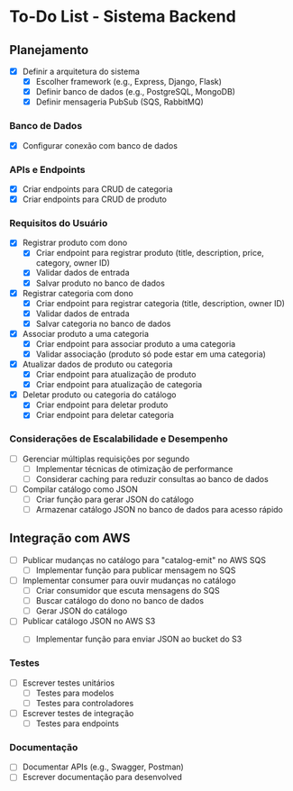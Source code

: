 # To-Do List - Sistema Backend

## Planejamento

- [X] Definir a arquitetura do sistema
  - [X] Escolher framework (e.g., Express, Django, Flask)
  - [X] Definir banco de dados (e.g., PostgreSQL, MongoDB)
  - [X] Definir mensageria PubSub (SQS, RabbitMQ)

### Banco de Dados

- [X] Configurar conexão com banco de dados

### APIs e Endpoints

- [X] Criar endpoints para CRUD de categoria
- [X] Criar endpoints para CRUD de produto

### Requisitos do Usuário

- [X] Registrar produto com dono
  - [X] Criar endpoint para registrar produto (title, description, price, category, owner ID)
  - [X] Validar dados de entrada
  - [X] Salvar produto no banco de dados

- [X] Registrar categoria com dono
  - [X] Criar endpoint para registrar categoria (title, description, owner ID)
  - [X] Validar dados de entrada
  - [X] Salvar categoria no banco de dados

- [X] Associar produto a uma categoria
  - [X] Criar endpoint para associar produto a uma categoria
  - [X] Validar associação (produto só pode estar em uma categoria)

- [x] Atualizar dados de produto ou categoria
  - [X] Criar endpoint para atualização de produto
  - [x] Criar endpoint para atualização de categoria

- [X] Deletar produto ou categoria do catálogo
  - [X] Criar endpoint para deletar produto
  - [X] Criar endpoint para deletar categoria

### Considerações de Escalabilidade e Desempenho

- [ ] Gerenciar múltiplas requisições por segundo
  - [ ] Implementar técnicas de otimização de performance
  - [ ] Considerar caching para reduzir consultas ao banco de dados

- [ ] Compilar catálogo como JSON
  - [ ] Criar função para gerar JSON do catálogo
  - [ ] Armazenar catálogo JSON no banco de dados para acesso rápido

## Integração com AWS

- [ ] Publicar mudanças no catálogo para "catalog-emit" no AWS SQS
  - [ ] Implementar função para publicar mensagem no SQS

- [ ] Implementar consumer para ouvir mudanças no catálogo
  - [ ] Criar consumidor que escuta mensagens do SQS
  - [ ] Buscar catálogo do dono no banco de dados
  - [ ] Gerar JSON do catálogo

- [ ] Publicar catálogo JSON no AWS S3
  - [ ] Implementar função para enviar JSON ao bucket do S3


### Testes

- [ ] Escrever testes unitários
  - [ ] Testes para modelos
  - [ ] Testes para controladores
- [ ] Escrever testes de integração
  - [ ] Testes para endpoints

### Documentação

- [ ] Documentar APIs (e.g., Swagger, Postman)
- [ ] Escrever documentação para desenvolved
